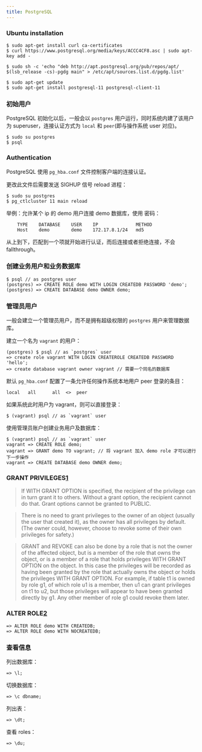 ```yaml
---
title: PostgreSQL
---
```


### Ubuntu installation

    $ sudo apt-get install curl ca-certificates
    $ curl https://www.postgresql.org/media/keys/ACCC4CF8.asc | sudo apt-key add -

    $ sudo sh -c 'echo "deb http://apt.postgresql.org/pub/repos/apt/ $(lsb_release -cs)-pgdg main" > /etc/apt/sources.list.d/pgdg.list'

    $ sudo apt-get update
    $ sudo apt-get install postgresql-11 postgresql-client-11

### 初始用户

PostgreSQL 初始化以后，一般会以 `postgres` 用户运行，同时系统内建了该用户为 superuser，连接认证方式为 `local` 和 `peer`(即与操作系统 user 对应)。

    $ sudo su postgres
    $ psql

### Authentication

PostgreSQL 使用 `pg_hba.conf` 文件控制客户端的连接认证。

更改此文件后需要发送 SIGHUP 信号 reload 进程：

    $ sudo su postgres
    $ pg_ctlcluster 11 main reload

举例：允许某个 ip 的 demo 用户连接 demo 数据库，使用 密码：

        TYPE    DATABASE    USER    IP              METHOD
        Host    demo        demo    172.17.8.1/24   md5

从上到下，匹配到一个项就开始进行认证，而后连接或者拒绝连接，不会 fallthrough。

### 创建业务用户和业务数据库

    $ psql // as postgres user
    (postgres) => CREATE ROLE demo WITH LOGIN CREATEDB PASSWORD 'demo';
    (postgres) => CREATE DATABASE demo OWNER demo;


### 管理员用户

一般会建立一个管理员用户，而不是拥有超级权限的 `postgres` 用户来管理数据库。

建立一个名为 `vagrant` 的用户：

    (postgres) $ psql // as `postgres` user
    => create role vagrant WITH LOGIN CREATEROLE CREATEDB PASSWORD 'hello';
    => create database vagrant owner vagrant // 需要一个同名的数据库

默认 `pg_hba.conf` 配置了一条允许任何操作系统本地用户 peer 登录的条目：

    local   all      all  <>  peer

如果系统此时用户为 vagrant，则可以直接登录：

    $ (vagrant) psql // as `vagrant` user

使用管理员账户创建业务用户及数据库：

    $ (vagrant) psql // as `vagrant` user
    vagrant => CREATE ROLE demo;
    vagrant => GRANT demo TO vagrant; // 将 vagrant 加入 demo role 才可以进行下一步操作
    vagrant => CREATE DATABASE demo OWNER demo;

### GRANT PRIVILEGES[1]

> If WITH GRANT OPTION is specified, the recipient of the privilege can in turn grant it to others. Without a grant option, the recipient cannot do that. Grant options cannot be granted to PUBLIC.

> There is no need to grant privileges to the owner of an object (usually the user that created it), as the owner has all privileges by default. (The owner could, however, choose to revoke some of their own privileges for safety.)

> GRANT and REVOKE can also be done by a role that is not the owner of the affected object, but is a member of the role that owns the object, or is a member of a role that holds privileges WITH GRANT OPTION on the object. In this case the privileges will be recorded as having been granted by the role that actually owns the object or holds the privileges WITH GRANT OPTION. For example, if table t1 is owned by role g1, of which role u1 is a member, then u1 can grant privileges on t1 to u2, but those privileges will appear to have been granted directly by g1. Any other member of role g1 could revoke them later.

### ALTER ROLE[2]

    => ALTER ROLE demo WITH CREATEDB;
    => ALTER ROLE demo WITH NOCREATEDB;

### 查看信息

列出数据库：

    => \l;

切换数据库：

    => \c dbname;

列出表：

    => \dt;

查看 roles：

    => \du;


[1]: https://www.postgresql.org/docs/11/sql-grant.html
[2]: https://www.postgresql.org/docs/9.1/sql-alterrole.html

